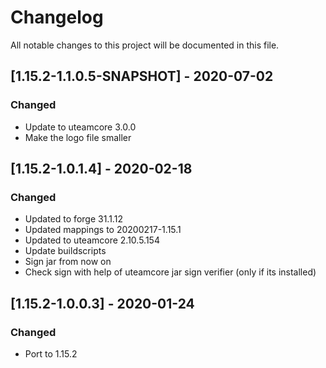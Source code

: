 # Changelog
All notable changes to this project will be documented in this file.

## [1.15.2-1.1.0.5-SNAPSHOT] - 2020-07-02
### Changed
 - Update to uteamcore 3.0.0
 - Make the logo file smaller

## [1.15.2-1.0.1.4] - 2020-02-18
### Changed
 - Updated to forge 31.1.12
 - Updated mappings to 20200217-1.15.1
 - Updated to uteamcore 2.10.5.154
 - Update buildscripts
 - Sign jar from now on
 - Check sign with help of uteamcore jar sign verifier (only if its installed)

## [1.15.2-1.0.0.3] - 2020-01-24
### Changed
 - Port to 1.15.2